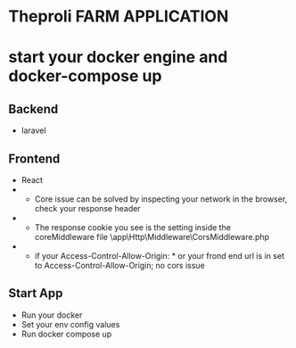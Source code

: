 # Theproli FARM APPLICATION

# start your docker engine and docker-compose up

## Backend

- laravel

## Frontend

- React
- - Core issue can be solved by inspecting your network in the browser, check your response header
- - The response cookie you see is the setting inside the coreMiddleware file \app\Http\Middleware\CorsMiddleware.php
- - if your Access-Control-Allow-Origin: \* or your frond end url is in set to Access-Control-Allow-Origin; no cors issue

## Start App

- Run your docker
- Set your env config values
- Run docker compose up
